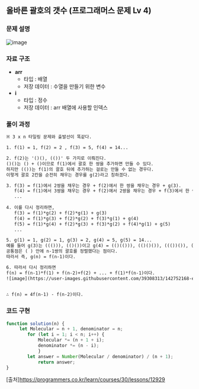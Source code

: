 ## 올바른 괄호의 갯수 (프로그래머스 문제 Lv 4)


### 문제 설명

![image](https://user-images.githubusercontent.com/39308313/142751499-6bc8826a-c782-48a6-9cc8-09579ff74fd7.png)

### 자료 구조

- **arr**
    - 타입 : 배열
    - 저장 데이터 : 수열을 만들기 위한 변수
- **i**
    - 타입 : 정수
    - 저장 데이터 : arr 배열에 사용할 인덱스

### 풀이 과정
```txt
※ 3 x n 타일링 문제와 출발선이 똑같다.

1. f(1) = 1, f(2) = 2 , f(3) = 5, f(4) = 14...  

2. f(2)는 '()(), (())' 두 가지로 이뤄진다.
()()는 () + ()이므로 f(1)에서 괄호 한 쌍을 추가하면 만들 수 있다.
하지만 (())는 f(1)의 괄호 뒤에 추가하는 걸로는 만들 수 없는 경우다.
이렇게 괄호 2칸을 순전히 채우는 경우를 g(2)라고 칭하겠다.

3. f(3) = f(1)에서 2쌍을 채우는 경우 + f(2)에서 한 쌍을 채우는 경우 + g(3).
   f(4) = f(1)에서 3쌍을 채우는 경우 + f(2)에서 2쌍을 채우는 경우 + f(3)에서 한 쌍을 채우는 경우 + g(4)
   ...
   
4. 이를 다시 정리하면,
   f(3) = f(1)*g(2) + f(2)*g(1) + g(3)
   f(4) = f(1)*g(3) + f(2)*g(2) + f(3)*g(1) + g(4)
   f(5) = f(1)*g(4) + f(2)*g(3) + f(3)*g(2) + f(4)*g(1) + g(5)
   ...

5. g(1) = 1, g(2) = 1, g(3) = 2, g(4) = 5, g(5) = 14...
예를 들어 g(3)는 ((())), (()())이고 g(4) = (()(())), (()()()), ((())()), (((()))), ((()()))이다.
공통점은 ( ) 안에 n-1쌍의 괄호를 정렬했다는 점이다. 
따라서 즉, g(n) = f(n-1)이다. 

6. 따라서 다시 정리하면 
f(n) = f(n-1)*f(1) + f(n-2)+f(2) + ... + f(1)*f(n-1)이다.
![image](https://user-images.githubusercontent.com/39308313/142752168-ea7ba9b5-08e2-45c9-8585-96b67c3d251f.png)
 

∴ f(n) = 4f(n-1) - f(n-2)이다.

```

### 코드 구현

```javascript
function solution(n) {
     let Molecular = n + 1, denominator = n;
        for (let i = 1; i < n; i++) {
            Molecular *= (n + 1 + i);
            denominator *= (n - i);
            }
        let answer = Number(Molecular / denominator) / (n + 1);
            return answer;
}
```

[출처]<https://programmers.co.kr/learn/courses/30/lessons/12929>
